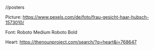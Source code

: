 //posters

Picture: https://www.pexels.com/de/foto/frau-gesicht-haar-hubsch-1573010/

Font:
Roboto Medium
Roboto Bold

Heart:
https://thenounproject.com/search/?q=heart&i=768647

